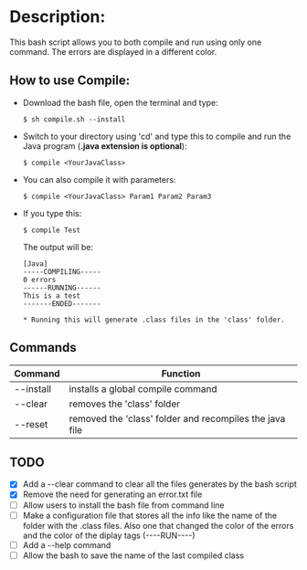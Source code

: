 # Description:
  This bash script allows you to both compile and run using only one command.
  The errors are displayed in a different color.

## How to use Compile:

  - Download the bash file, open the terminal and type:

        $ sh compile.sh --install

  - Switch to your directory using 'cd' and type this to compile and run the Java
    program (**.java extension is optional**):

        $ compile <YourJavaClass>

  - You can also compile it with parameters:

        $ compile <YourJavaClass> Param1 Param2 Param3

  - If you type this:

        $ compile Test

    The output will be:

        [Java]
        -----COMPILING-----
        0 errors
        ------RUNNING------
        This is a test
        -------ENDED-------

        * Running this will generate .class files in the 'class' folder.

## Commands

| Command | Function |
|---------|----------|
| --install | installs a global compile command|
| --clear | removes the 'class' folder |
| --reset | removed the 'class' folder and recompiles the java file |

## TODO

- [X] Add a --clear command to clear all the files generates by the bash script
- [X] Remove the need for generating an error.txt file
- [ ] Allow users to install the bash file from command line
- [ ] Make a configuration file that stores all the info like the name of the folder
  with the .class files. Also one that changed the color of the errors and
  the color of the diplay tags (----RUN----)
- [ ] Add a --help command
- [ ] Allow the bash to save the name of the last compiled class
